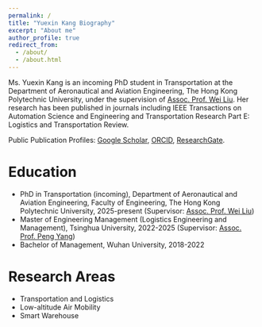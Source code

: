 ```yaml
---
permalink: /
title: "Yuexin Kang Biography"
excerpt: "About me"
author_profile: true
redirect_from: 
  - /about/
  - /about.html
---
```


Ms. Yuexin Kang is an incoming PhD student in Transportation at the Department of Aeronautical and Aviation Engineering, The Hong Kong Polytechnic University, under the supervision of [Assoc. Prof. Wei Liu](https://weiliu2016.github.io/). Her research has been published in journals including IEEE Transactions on Automation Science and Engineering and Transportation Research Part E: Logistics and Transportation Review.

Public Publication Profiles: [Google Scholar](https://scholar.google.com/citations?user=Qp0LzREAAAAJ&hl=en), [ORCID](https://orcid.org/0009-0007-0578-3090), [ResearchGate](https://www.researchgate.net/profile/Yuexin-Kang).

Education
======
- PhD in Transportation (incoming), Department of Aeronautical and Aviation Engineering, Faculty of Engineering, The Hong Kong Polytechnic University, 2025-present (Supervisor: [Assoc. Prof. Wei Liu](https://weiliu2016.github.io/))
- Master of Engineering Management (Logistics Engineering and Management), Tsinghua University, 2022-2025 (Supervisor: [Assoc. Prof. Peng Yang](https://www.sigs.tsinghua.edu.cn/yp/main.htm))
- Bachelor of Management, Wuhan University, 2018-2022

Research Areas
======
- Transportation and Logistics
- Low-altitude Air Mobility
- Smart Warehouse
